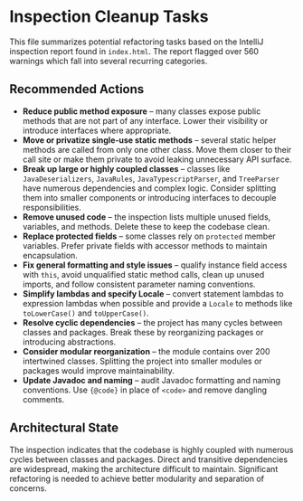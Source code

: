# Inspection Cleanup Tasks

This file summarizes potential refactoring tasks based on the IntelliJ inspection report found in `index.html`. The report flagged over 560 warnings which fall into several recurring categories.

## Recommended Actions

- **Reduce public method exposure** – many classes expose public methods that are not part of any interface. Lower their visibility or introduce interfaces where appropriate.
- **Move or privatize single-use static methods** – several static helper methods are called from only one other class. Move them closer to their call site or make them private to avoid leaking unnecessary API surface.
- **Break up large or highly coupled classes** – classes like `JavaDeserializers`, `JavaRules`, `JavaTypescriptParser`, and `TreeParser` have numerous dependencies and complex logic. Consider splitting them into smaller components or introducing interfaces to decouple responsibilities.
- **Remove unused code** – the inspection lists multiple unused fields, variables, and methods. Delete these to keep the codebase clean.
- **Replace protected fields** – some classes rely on `protected` member variables. Prefer private fields with accessor methods to maintain encapsulation.
- **Fix general formatting and style issues** – qualify instance field access with `this`, avoid unqualified static method calls, clean up unused imports, and follow consistent parameter naming conventions.
- **Simplify lambdas and specify Locale** – convert statement lambdas to expression lambdas when possible and provide a `Locale` to methods like `toLowerCase()` and `toUpperCase()`.
- **Resolve cyclic dependencies** – the project has many cycles between classes and packages. Break these by reorganizing packages or introducing abstractions.
- **Consider modular reorganization** – the module contains over 200 intertwined classes. Splitting the project into smaller modules or packages would improve maintainability.
- **Update Javadoc and naming** – audit Javadoc formatting and naming conventions. Use `{@code}` in place of `<code>` and remove dangling comments.

## Architectural State

The inspection indicates that the codebase is highly coupled with numerous cycles between classes and packages. Direct and transitive dependencies are widespread, making the architecture difficult to maintain. Significant refactoring is needed to achieve better modularity and separation of concerns.

